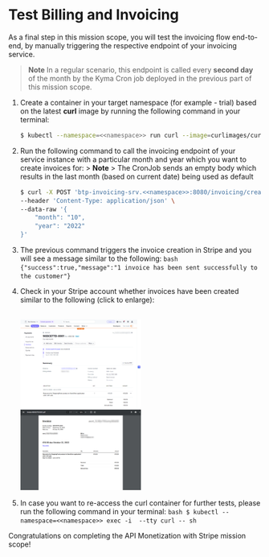 # Test Billing and Invoicing
As a final step in this mission scope, you will test the invoicing flow end-to-end, by manually triggering the respective endpoint of your invoicing service.

> **Note**
> In a regular scenario, this endpoint is called every **second day** of the month by the Kyma Cron job  deployed in the previous part of this mission scope. 

  1. Create a container in your target namespace (for example - trial) based on the latest **curl** image by running the following command in your terminal:
      ```bash
      $ kubectl --namespace=<<namespace>> run curl --image=curlimages/curl -i --tty -- sh
      ```

  2. Run the following command to call the invoicing endpoint of your service instance with a particular month and year which you want to create invoices for:
    > **Note**
    > The CronJob sends an empty body which results in the last month (based on current date) being used as default
      ```bash
      $ curl -X POST 'btp-invoicing-srv.<<namespace>>:8080/invoicing/createStripeInvoices' \
      --header 'Content-Type: application/json' \
      --data-raw '{
          "month": "10",
          "year": "2022"
      }'
      ```
    
  3. The previous command triggers the invoice creation in Stripe and you will see a message similar to the following:
    ```bash
    {"success":true,"message":"1 invoice has been sent successfully to the customer"}
    ```

  4. Check in your Stripe account whether invoices have been created similar to the following (click to enlarge):

      <br>[<img src="./img/STRIPE_Invoice.png" width="50%"/>](./img/STRIPE_Invoice.png)
      <br>[<img src="./img/STRIPE_PdfInvoice.png" width="50%"/>](./img/STRIPE_PdfInvoice.png)

  5. In case you want to re-access the curl container for further tests, please run the following command in your terminal:
    ```bash
    $ kubectl --namespace=<<namespace>> exec -i  --tty curl -- sh 
    ```

Congratulations on completing the API Monetization with Stripe mission scope!
